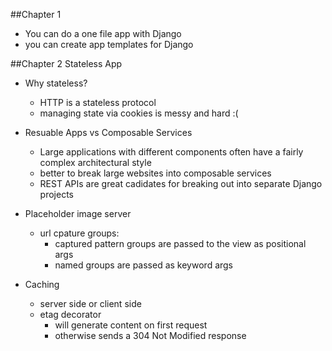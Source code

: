
##Chapter 1

* You can do a one file app with Django
* you can create app templates for Django

##Chapter 2 Stateless App

* Why stateless?
    * HTTP is a stateless protocol
    * managing state via cookies is messy and hard :(
* Resuable Apps vs Composable Services    
    * Large applications with different components often have a fairly
      complex architectural style
    * better to break large websites into composable services
    * REST APIs are great cadidates for breaking out into separate Django projects

* Placeholder image server
    * url cpature groups:
        * captured pattern groups are passed to the view as positional args
        * named groups are passed as keyword args

* Caching
    * server side or client side 
    * etag decorator 
        * will generate content on first request
        * otherwise sends a 304 Not Modified response
